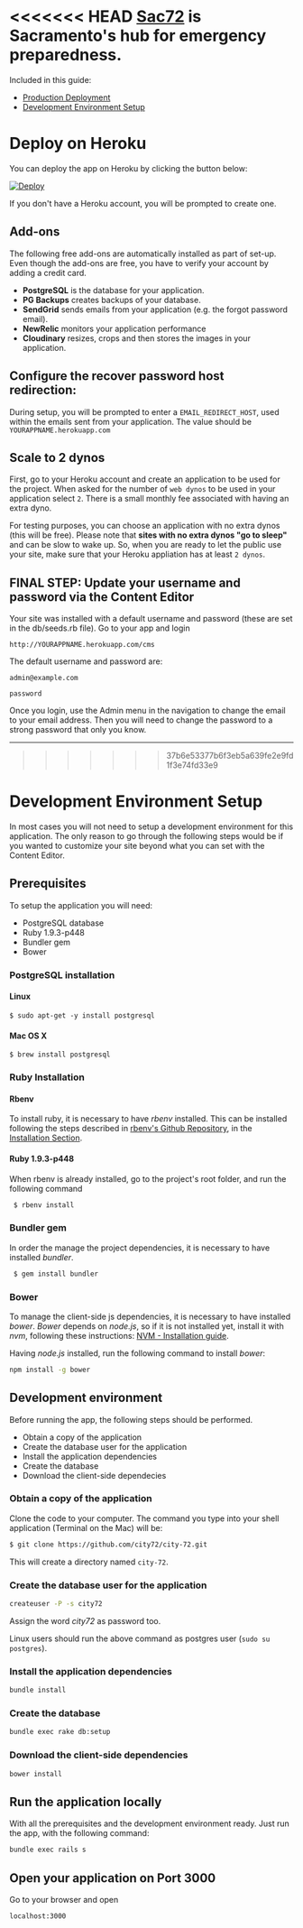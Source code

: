 <<<<<<< HEAD
[Sac72](http://sac-72.herokuapp.com/) is Sacramento's hub for emergency preparedness.
=======
Included in this guide:

  * [Production Deployment](#production_deployment)
  * [Development Environment Setup](#development-environment-setup)

# Deploy on Heroku

You can deploy the app on Heroku by clicking the button below:

[![Deploy](https://www.herokucdn.com/deploy/button.png)](https://heroku.com/deploy)

If you don't have a Heroku account, you will be prompted to create one.

## Add-ons

The following free add-ons are automatically installed as part of set-up. Even though the add-ons are free, you have to verify your account by adding a credit card.

* **PostgreSQL** is the database for your application.
* **PG Backups** creates backups of your database.
* **SendGrid** sends emails from your application (e.g. the forgot password email).
* **NewRelic** monitors your application performance
* **Cloudinary** resizes, crops and then stores the images in your application.

## Configure the recover password host redirection:

During setup, you will be prompted to enter a `EMAIL_REDIRECT_HOST`, used within the emails sent from your application. The value should be `YOURAPPNAME.herokuapp.com`

## Scale to 2 dynos

First, go to your Heroku account and create an application to be used for the project. When asked for the number of `web dynos` to be used in your application select `2`. There is a small monthly fee associated with having an extra dyno.

For testing purposes, you can choose an application with no extra dynos (this will be free). Please note that **sites with no extra dynos "go to sleep"** and can be slow to wake up. So, when you are ready to let the public use your site, make sure that your Heroku appliation has at least `2 dynos`. 
  
## FINAL STEP: Update your username and password via the Content Editor

Your site was installed with a default username and password (these are set in the db/seeds.rb file). Go to your app and login

`http://YOURAPPNAME.herokuapp.com/cms`

The default username and password are:

`admin@example.com`

`password`

Once you login, use the Admin menu in the navigation to change the email to your email address. Then you will need to change the password to a strong password that only you know.


---
  
>>>>>>> 37b6e53377b6f3eb5a639fe2e9fd1f3e74fd33e9

# Development Environment Setup

In most cases you will not need to setup a development environment for this application. The only reason to go through the following steps would be if you wanted to customize your site beyond what you can set with the Content Editor.

## Prerequisites

To setup the application you will need:

* PostgreSQL database
* Ruby 1.9.3-p448
* Bundler gem
* Bower


### PostgreSQL installation

#### Linux

    $ sudo apt-get -y install postgresql

#### Mac OS X

    $ brew install postgresql

### Ruby Installation

#### Rbenv

To install ruby, it is necessary to have *rbenv* installed. This can be installed following the steps described in [rbenv's Github Repository](https://github.com/sstephenson/rbenv), in the [Installation Section](https://github.com/sstephenson/rbenv#installation).

#### Ruby 1.9.3-p448

When rbenv is already installed, go to the project's root folder, and run the following command

```sh
 $ rbenv install
```

### Bundler gem
In order the manage the project dependencies, it is necessary to have installed *bundler*.

```sh
 $ gem install bundler
```

### Bower
To manage the client-side js dependencies, it is necessary to have installed *bower*. *Bower* depends on *node.js*, so if it is not installed yet, install it with *nvm*, following these instructions: [NVM - Installation guide](https://github.com/creationix/nvm#installation).

Having *node.js* installed, run the following command to install *bower*:

```sh
npm install -g bower
```

## Development environment

Before running the app, the following steps should be performed.
* Obtain a copy of the application
* Create the database user for the application
* Install the application dependencies
* Create the database
* Download the client-side dependecies

### Obtain a copy of the application

Clone the code to your computer.
The command you type into your shell application (Terminal on the Mac) will be:

```sh
$ git clone https://github.com/city72/city-72.git
```

This will create a directory named `city-72`.

### Create the database user for the application

```sh
createuser -P -s city72
```
Assign the word *city72* as password too.

Linux users should run the above command as postgres user (`sudo su postgres`).

### Install the application dependencies

```sh
bundle install
```

### Create the database

```sh
bundle exec rake db:setup
```

### Download the client-side dependencies

```sh
bower install
```

## Run the application locally
With all the prerequisites and the development environment ready. Just run the app, with the following command:

```sh
bundle exec rails s
```

## Open your application on Port 3000

Go to your browser and open 

```sh
localhost:3000
```

